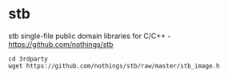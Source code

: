 stb
===

stb single-file public domain libraries for C/C++ - https://github.com/nothings/stb

```shell
cd 3rdparty
wget https://github.com/nothings/stb/raw/master/stb_image.h
```
